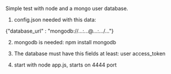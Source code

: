 Simple test with node and a mongo user database.

1. config.json needed with this data:

{"database_url" : "mongodb://...:...@...:.../..."}

2. mongodb is needed: npm install mongodb

3. The database must have this fields at least:
user
access_token

4. start with node app.js, starts on 4444 port
